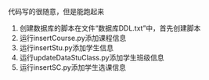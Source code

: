 代码写的很随意，但是能跑起来

1. 创建数据库的脚本在文件“数据库DDL.txt”中，首先创建脚本
2. 运行insertCourse.py添加课程信息
3. 运行insertStu.py添加学生信息
4. 运行updateDataStuClass.py添加学生班级信息
5. 运行insertSC.py添加学生选课信息